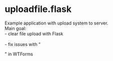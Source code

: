 # uploadfile.flask

Example application with upload system to server.
<br>
Main goal:
<br>
	- clear file upload with Flask
<br>	
	- fix issues with "<form method="POST" action="" enctype="multipart/form-data">" in WTForms 

